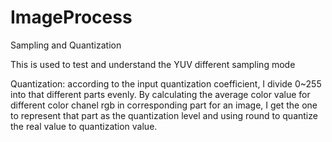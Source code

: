 # ImageProcess
Sampling and Quantization

This is used to test and understand the YUV different sampling mode

Quantization:
    according to the input quantization coefficient, I divide 0~255 into that different parts evenly.
    By calculating the average color value for different color chanel rgb in corresponding part for an image, I get the one to represent that part  as the quantization level and using round to quantize the real value to quantization value.
